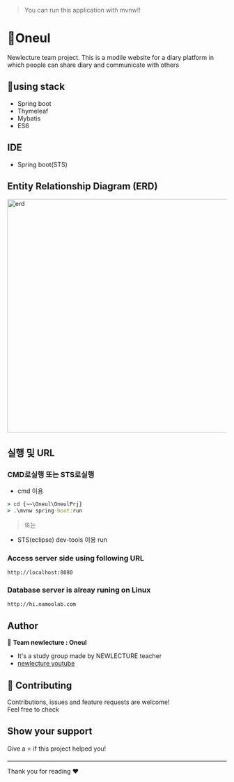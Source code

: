 > You can run this application with mvnw!!

# 👋Oneul
Newlecture team project.
This is a modile website for a diary platform in which people can share diary and communicate with others

## 🌟using stack
- Spring boot 
- Thymeleaf
- Mybatis
- ES6

## IDE
- Spring boot(STS)


## Entity Relationship Diagram (ERD)

<img width="537" alt="erd" src="https://ohhyeonn.github.io/ohhyeonn/oneul-ERD.png">


## 실행 및 URL

### CMD로실행 또는 STS로실행

* cmd 이용
```cmd
> cd {~~\Oneul\OneulPrj}
> .\mvnw spring-boot:run
```

> 또는

* STS(eclipse) dev-tools 이용 run



### Access server side using following URL

```
http://localhost:8080
```

### Database server is alreay runing on Linux
```
http://hi.namoolab.com
```


## Author

👤 **Team newlecture : Oneul**

* It's a study group made by NEWLECTURE teacher
* [newlecture youtube](https://www.youtube.com/user/newlec1)

## 🤝 Contributing

Contributions, issues and feature requests are welcome!<br />Feel free to check

## Show your support

Give a ⭐️ if this project helped you!

***
Thank you for reading ❤️ 

